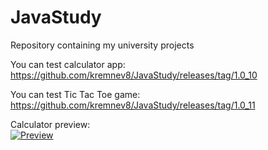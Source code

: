 # JavaStudy
Repository containing my university projects

You can test calculator app:
https://github.com/kremnev8/JavaStudy/releases/tag/1.0_10

You can test Tic Tac Toe game:
https://github.com/kremnev8/JavaStudy/releases/tag/1.0_11

Calculator preview:                           
[![Preview](https://yt-embed.herokuapp.com/embed?v=6RJCp39uP48)](https://youtu.be/6RJCp39uP48 "Preview")
